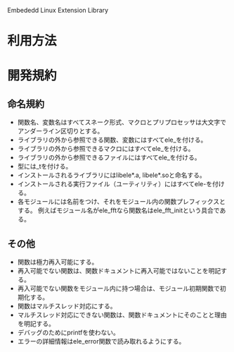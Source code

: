 Embededd Linux Extension Library

# 利用方法

# 開発規約

## 命名規約

* 関数名、変数名はすべてスネーク形式、マクロとプリプロセッサは大文字でアンダーライン区切りとする。
* ライブラリの外から参照できる関数、変数にはすべてele_を付ける。
* ライブラリの外から参照できるマクロにはすべてele_を付ける。 
* ライブラリの外から参照できるファイルにはすべてele_を付ける。 
* 型には_tを付ける。
* インストールされるライブラリにはlibele*.a, libele*.soと命名する。
* インストールされる実行ファイル（ユーティリティ）にはすべてele-を付ける。
* 各モジュールには名前をつけ、それをモジュール内の関数プレフィックスとする。
  例えばモジュール名がele_fftなら関数名はele_fft_initという具合である。

## その他

* 関数は極力再入可能にする。
* 再入可能でない関数は、関数ドキュメントに再入可能ではないことを明記する。
* 再入可能でない関数をモジュール内に持つ場合は、モジュール初期関数で初期化する。
* 関数はマルチスレッド対応にする。
* マルチスレッド対応にできない関数は、関数ドキュメントにそのことと理由を明記する。
* デバッグのためにprintfを使わない。
* エラーの詳細情報はele_error関数で読み取れるようにする。